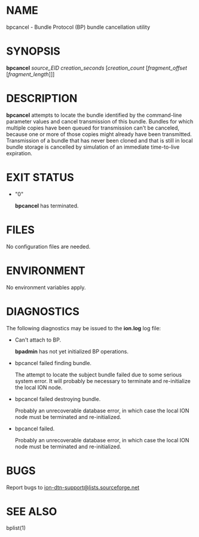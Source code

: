 # NAME

bpcancel - Bundle Protocol (BP) bundle cancellation utility

# SYNOPSIS

**bpcancel** _source\_EID_ _creation\_seconds_ \[_creation\_count_ \[_fragment\_offset_ \[_fragment\_length_\]\]\]

# DESCRIPTION

**bpcancel** attempts to locate the bundle identified by the command-line
parameter values and cancel transmission of this bundle.  Bundles for which
multiple copies have been queued for transmission can't be canceled, because
one or more of those copies might already have been transmitted.  Transmission
of a bundle that has never been cloned and that is still in local bundle
storage is cancelled by simulation of an immediate time-to-live expiration.

# EXIT STATUS

- "0"

    **bpcancel** has terminated.

# FILES

No configuration files are needed.

# ENVIRONMENT

No environment variables apply.

# DIAGNOSTICS

The following diagnostics may be issued to the **ion.log** log file:

- Can't attach to BP.

    **bpadmin** has not yet initialized BP operations.

- bpcancel failed finding bundle.

    The attempt to locate the subject bundle failed due to some serious system
    error.  It will probably be necessary to terminate and re-initialize the
    local ION node.

- bpcancel failed destroying bundle.

    Probably an unrecoverable database error, in which case the local ION
    node must be terminated and re-initialized.

- bpcancel failed.

    Probably an unrecoverable database error, in which case the local ION
    node must be terminated and re-initialized.

# BUGS

Report bugs to <ion-dtn-support@lists.sourceforge.net>

# SEE ALSO

bplist(1)
